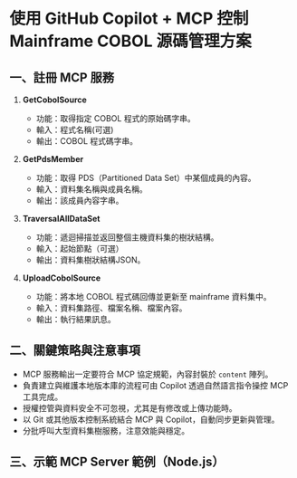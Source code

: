 # 使用 GitHub Copilot + MCP 控制 Mainframe COBOL 源碼管理方案

## 一、註冊 MCP 服務
1. **GetCobolSource**  
   - 功能：取得指定 COBOL 程式的原始碼字串。  
   - 輸入：程式名稱(可選)  
   - 輸出：COBOL 程式碼字串。

2. **GetPdsMember**  
   - 功能：取得 PDS（Partitioned Data Set）中某個成員的內容。  
   - 輸入：資料集名稱與成員名稱。  
   - 輸出：該成員內容字串。

3. **TraversalAllDataSet**  
   - 功能：遞迴掃描並返回整個主機資料集的樹狀結構。  
   - 輸入：起始節點（可選）  
   - 輸出：資料集樹狀結構JSON。

4. **UploadCobolSource**  
   - 功能：將本地 COBOL 程式碼回傳並更新至 mainframe 資料集中。  
   - 輸入：資料集路徑、檔案名稱、檔案內容。  
   - 輸出：執行結果訊息。

## 二、關鍵策略與注意事項
- MCP 服務輸出一定要符合 MCP 協定規範，內容封裝於 `content` 陣列。
- 負責建立與維護本地版本庫的流程可由 Copilot 透過自然語言指令操控 MCP 工具完成。
- 授權控管與資料安全不可忽視，尤其是有修改或上傳功能時。
- 以 Git 或其他版本控制系統結合 MCP 與 Copilot，自動同步更新與管理。
- 分批呼叫大型資料集樹服務，注意效能與穩定。

## 三、示範 MCP Server 範例（Node.js）

